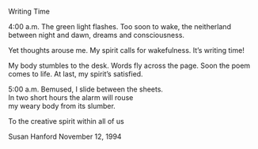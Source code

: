 Writing Time

4:00 a.m.
The green light flashes.
Too soon to wake,
the neitherland
between night and dawn,
dreams and consciousness.

Yet thoughts arouse me.
My spirit calls for wakefulness.
It’s writing time!

My body stumbles to the desk.
Words fly across the page.
Soon the poem comes to life.
At last, my spirit’s satisfied.

5:00 a.m.
Bemused,
I slide between the sheets.     
In two short hours
the alarm will rouse   
my weary body
from its slumber.
 
To the creative spirit within all of us

Susan Hanford
November 12, 1994
